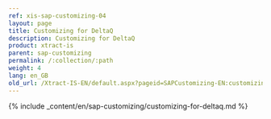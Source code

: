 ```yaml
---
ref: xis-sap-customizing-04
layout: page
title: Customizing for DeltaQ
description: Customizing for DeltaQ
product: xtract-is
parent: sap-customizing
permalink: /:collection/:path
weight: 4
lang: en_GB
old_url: /Xtract-IS-EN/default.aspx?pageid=SAPCustomizing-EN:customizing-for-deltaq
---
```


{% include _content/en/sap-customizing/customizing-for-deltaq.md  %}
